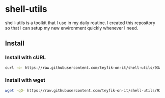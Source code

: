 # shell-utils

shell-utils is a toolkit that I use in my daily routine. I created this
repository so that I can setup my new environment quickly whenever I need.

## Install

### Install with cURL

```sh
curl -o- https://raw.githubusercontent.com/teyfik-on-it/shell-utils/93a7a1c246853b6a93f74201e19c4184f55507d3/install.sh | bash
```

### Install with wget

```sh
wget -qO- https://raw.githubusercontent.com/teyfik-on-it/shell-utils/93a7a1c246853b6a93f74201e19c4184f55507d3/install.sh | bash
```
